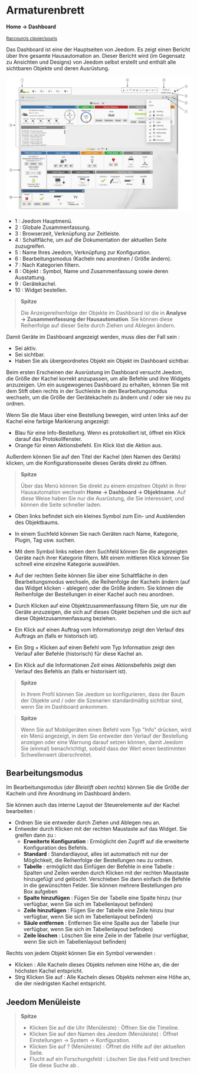 # Armaturenbrett
**Home → Dashboard**

<small>[Raccourcis clavier/souris](shortcuts.md)</small>

Das Dashboard ist eine der Hauptseiten von Jeedom. Es zeigt einen Bericht über Ihre gesamte Hausautomation an.
Dieser Bericht wird (im Gegensatz zu Ansichten und Designs) von Jeedom selbst erstellt und enthält alle sichtbaren Objekte und deren Ausrüstung.

![Armaturenbrett](./images/doc-dashboard-legends.png)

- 1 : Jeedom Hauptmenü.
- 2 : Globale Zusammenfassung.
- 3 : Browserzeit, Verknüpfung zur Zeitleiste.
- 4 : Schaltfläche, um auf die Dokumentation der aktuellen Seite zuzugreifen.
- 5 : Name Ihres Jeedom, Verknüpfung zur Konfiguration.
- 6 : Bearbeitungsmodus (Kacheln neu anordnen / Größe ändern).
- 7 : Nach Kategorien filtern.
- 8 : Objekt : Symbol, Name und Zusammenfassung sowie deren Ausstattung.
- 9 : Gerätekachel.
- 10 : Widget bestellen.

> **Spitze**
>
> Die Anzeigereihenfolge der Objekte im Dashboard ist die in **Analyse → Zusammenfassung der Hausautomation**. Sie können diese Reihenfolge auf dieser Seite durch Ziehen und Ablegen ändern.

Damit Geräte im Dashboard angezeigt werden, muss dies der Fall sein :
- Sei aktiv.
- Sei sichtbar.
- Haben Sie als übergeordnetes Objekt ein Objekt im Dashboard sichtbar.

Beim ersten Erscheinen der Ausrüstung im Dashboard versucht Jeedom, die Größe der Kachel korrekt anzupassen, um alle Befehle und ihre Widgets anzuzeigen.
Um ein ausgewogenes Dashboard zu erhalten, können Sie mit dem Stift oben rechts in der Suchleiste in den Bearbeitungsmodus wechseln, um die Größe der Gerätekacheln zu ändern und / oder sie neu zu ordnen.

Wenn Sie die Maus über eine Bestellung bewegen, wird unten links auf der Kachel eine farbige Markierung angezeigt:
- Blau für eine Info-Bestellung. Wenn es protokolliert ist, öffnet ein Klick darauf das Protokollfenster.
- Orange für einen Aktionsbefehl. Ein Klick löst die Aktion aus.

Außerdem können Sie auf den Titel der Kachel (den Namen des Geräts) klicken, um die Konfigurationsseite dieses Geräts direkt zu öffnen.

> **Spitze**
>
> Über das Menü können Sie direkt zu einem einzelnen Objekt in Ihrer Hausautomation wechseln **Home → Dashboard → Objektname**.
> Auf diese Weise haben Sie nur die Ausrüstung, die Sie interessiert, und können die Seite schneller laden.

- Oben links befindet sich ein kleines Symbol zum Ein- und Ausblenden des Objektbaums.
- In einem Suchfeld können Sie nach Geräten nach Name, Kategorie, Plugin, Tag usw. suchen.
- Mit dem Symbol links neben dem Suchfeld können Sie die angezeigten Geräte nach ihrer Kategorie filtern. Mit einem mittleren Klick können Sie schnell eine einzelne Kategorie auswählen.
- Auf der rechten Seite können Sie über eine Schaltfläche in den Bearbeitungsmodus wechseln, die Reihenfolge der Kacheln ändern (auf das Widget klicken - ablegen) oder die Größe ändern. Sie können die Reihenfolge der Bestellungen in einer Kachel auch neu anordnen.

- Durch Klicken auf eine Objektzusammenfassung filtern Sie, um nur die Geräte anzuzeigen, die sich auf dieses Objekt beziehen und die sich auf diese Objektzusammenfassung beziehen.

- Ein Klick auf einen Auftrag vom Informationstyp zeigt den Verlauf des Auftrags an (falls er historisch ist).
- Ein Strg + Klicken auf einen Befehl vom Typ Information zeigt den Verlauf aller Befehle (historisch) für diese Kachel an.
- Ein Klick auf die Informationen *Zeit* eines Aktionsbefehls zeigt den Verlauf des Befehls an (falls er historisiert ist).

> **Spitze**
>
> In Ihrem Profil können Sie Jeedom so konfigurieren, dass der Baum der Objekte und / oder die Szenarien standardmäßig sichtbar sind, wenn Sie im Dashboard ankommen.

> **Spitze**
>
> Wenn Sie auf Mobilgeräten einen Befehl vom Typ &quot;Info&quot; drücken, wird ein Menü angezeigt, in dem Sie entweder den Verlauf der Bestellung anzeigen oder eine Warnung darauf setzen können, damit Jeedom Sie (einmal) benachrichtigt, sobald dass der Wert einen bestimmten Schwellenwert überschreitet.


## Bearbeitungsmodus

Im Bearbeitungsmodus (*der Bleistift oben rechts*) können Sie die Größe der Kacheln und ihre Anordnung im Dashboard ändern.

Sie können auch das interne Layout der Steuerelemente auf der Kachel bearbeiten :

- Ordnen Sie sie entweder durch Ziehen und Ablegen neu an.
- Entweder durch Klicken mit der rechten Maustaste auf das Widget. Sie greifen dann zu :
    - **Erweiterte Konfiguration** : Ermöglicht den Zugriff auf die erweiterte Konfiguration des Befehls.
    - **Standard** : Standardlayout, alles ist automatisch mit nur der Möglichkeit, die Reihenfolge der Bestellungen neu zu ordnen.
    - **Tabelle** : ermöglicht das Einfügen der Befehle in eine Tabelle : Spalten und Zeilen werden durch Klicken mit der rechten Maustaste hinzugefügt und gelöscht. Verschieben Sie dann einfach die Befehle in die gewünschten Felder. Sie können mehrere Bestellungen pro Box aufgeben
    - **Spalte hinzufügen** : Fügen Sie der Tabelle eine Spalte hinzu (nur verfügbar, wenn Sie sich im Tabellenlayout befinden)
    - **Zeile hinzufügen** : Fügen Sie der Tabelle eine Zeile hinzu (nur verfügbar, wenn Sie sich im Tabellenlayout befinden)
    - **Säule entfernen** : Entfernen Sie eine Spalte aus der Tabelle (nur verfügbar, wenn Sie sich im Tabellenlayout befinden)
    - **Zeile löschen** : Löschen Sie eine Zeile in der Tabelle (nur verfügbar, wenn Sie sich im Tabellenlayout befinden)

Rechts von jedem Objekt können Sie ein Symbol verwenden :

- Klicken : Alle Kacheln dieses Objekts nehmen eine Höhe an, die der höchsten Kachel entspricht.
- Strg Klicken Sie auf : Alle Kacheln dieses Objekts nehmen eine Höhe an, die der niedrigsten Kachel entspricht.

## Jeedom Menüleiste

> **Spitze**
>
> - Klicken Sie auf die Uhr (Menüleiste) : Öffnen Sie die Timeline.
> - Klicken Sie auf den Namen des Jeedom (Menüleiste) : Öffnet Einstellungen → System → Konfiguration.
> - Klicken Sie auf ? (Menüleiste) : Öffnet die Hilfe auf der aktuellen Seite.
> - Flucht auf ein Forschungsfeld : Löschen Sie das Feld und brechen Sie diese Suche ab .
